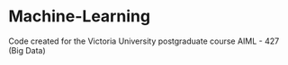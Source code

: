 # Machine-Learning
Code created for the Victoria University postgraduate course AIML - 427 (Big Data)
